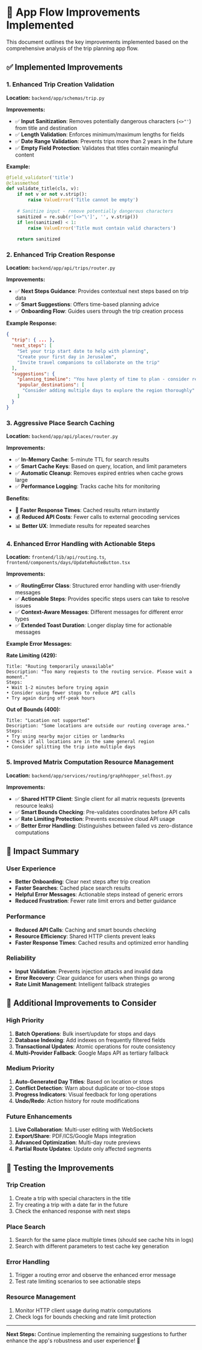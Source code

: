 # 🚀 **App Flow Improvements Implemented**

This document outlines the key improvements implemented based on the comprehensive analysis of the trip planning app flow.

## ✅ **Implemented Improvements**

### 1. **Enhanced Trip Creation Validation**

**Location:** `backend/app/schemas/trip.py`

**Improvements:**
- ✅ **Input Sanitization**: Removes potentially dangerous characters (`<>"'`) from title and destination
- ✅ **Length Validation**: Enforces minimum/maximum lengths for fields
- ✅ **Date Range Validation**: Prevents trips more than 2 years in the future
- ✅ **Empty Field Protection**: Validates that titles contain meaningful content

**Example:**
```python
@field_validator('title')
@classmethod
def validate_title(cls, v):
    if not v or not v.strip():
        raise ValueError('Title cannot be empty')
    
    # Sanitize input - remove potentially dangerous characters
    sanitized = re.sub(r'[<>"\']', '', v.strip())
    if len(sanitized) < 1:
        raise ValueError('Title must contain valid characters')
    
    return sanitized
```

### 2. **Enhanced Trip Creation Response**

**Location:** `backend/app/api/trips/router.py`

**Improvements:**
- ✅ **Next Steps Guidance**: Provides contextual next steps based on trip data
- ✅ **Smart Suggestions**: Offers time-based planning advice
- ✅ **Onboarding Flow**: Guides users through the trip creation process

**Example Response:**
```json
{
  "trip": { ... },
  "next_steps": [
    "Set your trip start date to help with planning",
    "Create your first day in Jerusalem",
    "Invite travel companions to collaborate on the trip"
  ],
  "suggestions": {
    "planning_timeline": "You have plenty of time to plan - consider researching seasonal activities",
    "popular_destinations": [
      "Consider adding multiple days to explore the region thoroughly"
    ]
  }
}
```

### 3. **Aggressive Place Search Caching**

**Location:** `backend/app/api/places/router.py`

**Improvements:**
- ✅ **In-Memory Cache**: 5-minute TTL for search results
- ✅ **Smart Cache Keys**: Based on query, location, and limit parameters
- ✅ **Automatic Cleanup**: Removes expired entries when cache grows large
- ✅ **Performance Logging**: Tracks cache hits for monitoring

**Benefits:**
- 🚀 **Faster Response Times**: Cached results return instantly
- 💰 **Reduced API Costs**: Fewer calls to external geocoding services
- 📊 **Better UX**: Immediate results for repeated searches

### 4. **Enhanced Error Handling with Actionable Steps**

**Location:** `frontend/lib/api/routing.ts`, `frontend/components/days/UpdateRouteButton.tsx`

**Improvements:**
- ✅ **RoutingError Class**: Structured error handling with user-friendly messages
- ✅ **Actionable Steps**: Provides specific steps users can take to resolve issues
- ✅ **Context-Aware Messages**: Different messages for different error types
- ✅ **Extended Toast Duration**: Longer display time for actionable messages

**Example Error Messages:**

**Rate Limiting (429):**
```
Title: "Routing temporarily unavailable"
Description: "Too many requests to the routing service. Please wait a moment."
Steps:
• Wait 1-2 minutes before trying again
• Consider using fewer stops to reduce API calls
• Try again during off-peak hours
```

**Out of Bounds (400):**
```
Title: "Location not supported"
Description: "Some locations are outside our routing coverage area."
Steps:
• Try using nearby major cities or landmarks
• Check if all locations are in the same general region
• Consider splitting the trip into multiple days
```

### 5. **Improved Matrix Computation Resource Management**

**Location:** `backend/app/services/routing/graphhopper_selfhost.py`

**Improvements:**
- ✅ **Shared HTTP Client**: Single client for all matrix requests (prevents resource leaks)
- ✅ **Smart Bounds Checking**: Pre-validates coordinates before API calls
- ✅ **Rate Limiting Protection**: Prevents excessive cloud API usage
- ✅ **Better Error Handling**: Distinguishes between failed vs zero-distance computations

## 🎯 **Impact Summary**

### **User Experience**
- **Better Onboarding**: Clear next steps after trip creation
- **Faster Searches**: Cached place search results
- **Helpful Error Messages**: Actionable steps instead of generic errors
- **Reduced Frustration**: Fewer rate limit errors and better guidance

### **Performance**
- **Reduced API Calls**: Caching and smart bounds checking
- **Resource Efficiency**: Shared HTTP clients prevent leaks
- **Faster Response Times**: Cached results and optimized error handling

### **Reliability**
- **Input Validation**: Prevents injection attacks and invalid data
- **Error Recovery**: Clear guidance for users when things go wrong
- **Rate Limit Management**: Intelligent fallback strategies

## 🔄 **Additional Improvements to Consider**

### **High Priority**
1. **Batch Operations**: Bulk insert/update for stops and days
2. **Database Indexing**: Add indexes on frequently filtered fields
3. **Transactional Updates**: Atomic operations for route consistency
4. **Multi-Provider Fallback**: Google Maps API as tertiary fallback

### **Medium Priority**
1. **Auto-Generated Day Titles**: Based on location or stops
2. **Conflict Detection**: Warn about duplicate or too-close stops
3. **Progress Indicators**: Visual feedback for long operations
4. **Undo/Redo**: Action history for route modifications

### **Future Enhancements**
1. **Live Collaboration**: Multi-user editing with WebSockets
2. **Export/Share**: PDF/ICS/Google Maps integration
3. **Advanced Optimization**: Multi-day route previews
4. **Partial Route Updates**: Update only affected segments

## 🧪 **Testing the Improvements**

### **Trip Creation**
1. Create a trip with special characters in the title
2. Try creating a trip with a date far in the future
3. Check the enhanced response with next steps

### **Place Search**
1. Search for the same place multiple times (should see cache hits in logs)
2. Search with different parameters to test cache key generation

### **Error Handling**
1. Trigger a routing error and observe the enhanced error message
2. Test rate limiting scenarios to see actionable steps

### **Resource Management**
1. Monitor HTTP client usage during matrix computations
2. Check logs for bounds checking and rate limit protection

---

**Next Steps:** Continue implementing the remaining suggestions to further enhance the app's robustness and user experience! 🚀
